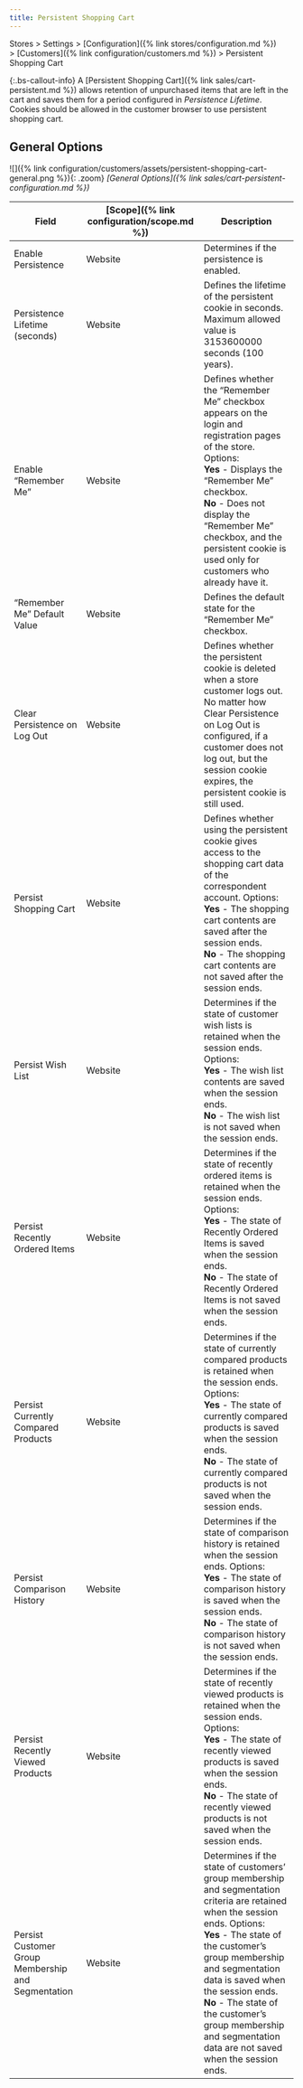 ```yaml
---
title: Persistent Shopping Cart
---
```


Stores > Settings > [Configuration]({% link stores/configuration.md %}) > [Customers]({% link configuration/customers.md %}) > Persistent Shopping Cart

{:.bs-callout-info}
A [Persistent Shopping Cart]({% link sales/cart-persistent.md %}) allows retention of unpurchased items that are left in the cart and saves them for a period configured in _Persistence Lifetime_. Cookies should be allowed in the customer browser to use persistent shopping cart.

## General Options

![]({% link configuration/customers/assets/persistent-shopping-cart-general.png %}){: .zoom}
_[General Options]({% link sales/cart-persistent-configuration.md %})_

|Field|[Scope]({% link configuration/scope.md %})|Description|
|--- |--- |--- |
|Enable Persistence|Website|Determines if  the persistence is enabled.|
|Persistence Lifetime (seconds)|Website|Defines the lifetime of the persistent cookie in seconds. Maximum allowed value is 3153600000 seconds (100 years).|
|Enable “Remember Me”|Website|Defines whether the “Remember Me” checkbox appears on the login and registration pages of the store. Options: <br/>**Yes** - Displays the “Remember Me” checkbox. <br/>**No** - Does not display the “Remember Me” checkbox, and the persistent cookie is used only for customers who already have it.|
|“Remember Me” Default Value|Website|Defines the default state for the “Remember Me” checkbox.|
|Clear Persistence on Log Out|Website|Defines whether the persistent cookie is deleted when a store customer logs out. No matter how Clear Persistence on Log Out is configured, if a customer does not log out, but the session cookie expires, the persistent cookie is still used.|
|Persist Shopping Cart|Website|Defines whether using the persistent cookie gives access to the shopping cart data of the correspondent account. Options: <br/>**Yes** - The shopping cart contents are saved after the session ends. <br/>**No** - The shopping cart contents are not saved after the session ends.|
|<span class="ee-only">Persist Wish List</span>|Website|Determines if the state of customer wish lists is retained when the session ends. Options: <br/>**Yes** - The wish list contents are saved when the session ends. <br/>**No** - The wish list is not saved when the session ends.|
|<span class="ee-only">Persist Recently Ordered Items</span>|Website|Determines if the state of recently ordered items is retained when the session ends. Options: <br/>**Yes** - The state of Recently Ordered Items is saved when the session ends. <br/>**No** - The state of Recently Ordered Items is not saved when the session ends.|
|<span class="ee-only">Persist Currently Compared Products</span>|Website|Determines if the state of currently compared products is retained when the session ends. Options: <br/>**Yes** - The state of currently compared products is saved when the session ends. <br/>**No** - The state of currently compared products is not saved when the session ends.|
|<span class="ee-only">Persist Comparison History</span>|Website|Determines if the state of comparison history is retained when the session ends. Options: <br/>**Yes** - The state of comparison history is saved when the session ends. <br/>**No** - The state of comparison history is not saved when the session ends.|
|<span class="ee-only">Persist Recently Viewed Products</span>|Website|Determines if the state of recently viewed products is retained when the session ends. Options: <br/>**Yes** - The state of recently viewed products is saved when the session ends. <br/>**No** - The state of recently viewed products is not saved when the session ends.|
|<span class="ee-only">Persist Customer Group Membership and Segmentation</span>|Website|Determines if the state of customers’ group membership and segmentation criteria are retained when the session ends. Options: <br/>**Yes** - The state of the customer’s group membership and segmentation data is saved when the session ends. <br/>**No** - The state of the customer’s group membership and segmentation data are not saved when the session ends.|
